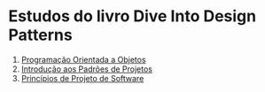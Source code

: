 # Estudos do livro Dive Into Design Patterns

1. [Programação Orientada a Objetos](object-oriented-programming/readme.md)
2. [Introdução aos Padrões de Projetos](design-patterns-introduction/readme.md)
3. [Princípios de Projeto de Software](software-design-principles/readme.md)
